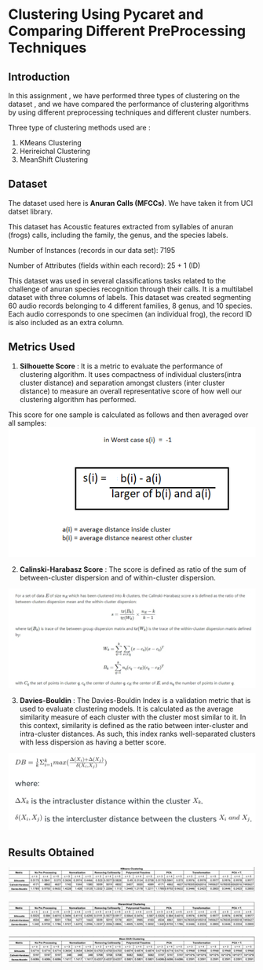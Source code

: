 # Clustering Using Pycaret and Comparing Different PreProcessing Techniques

## Introduction

In this assignment , we have performed three types of clustering on the dataset , and we have compared the performance of clustering algorithms by using different preprocessing techniques and different cluster numbers.

Three type of clustering methods used are :
1. KMeans Clustering
2. Herireichal Clustering
3. MeanShift Clustering


## Dataset

The dataset used here is **Anuran Calls (MFCCs)**. 
We have taken it from UCI datset library.

This dataset has Acoustic features extracted from syllables of anuran (frogs) calls, including the family, the genus, and the species labels. 

Number of Instances (records in our data set): 7195

Number of Attributes (fields within each record): 25 + 1 (ID)

This dataset was used in several classifications tasks related to the challenge of anuran species recognition through their calls. It is a multilabel dataset with three columns of labels. This dataset was created segmenting 60 audio records belonging to 4 different families, 8 genus, and 10 species. Each audio corresponds to one specimen (an individual frog), the record ID is also included as an extra column.


## Metrics Used

1. **Silhouette Score** : It is a metric to evaluate the performance of clustering algorithm. It uses compactness of individual clusters(intra cluster distance) and separation amongst clusters (inter cluster distance) to measure an overall representative score of how well our clustering algorithm has performed.

This score for one sample is calculated as follows and then averaged over all samples: 
![](https://github.com/maheshmani13/Clustering-Comparison/blob/main/Metric%20Formulas/sillhoutte.png)

2. **Calinski-Harabasz Score** : The score is defined as ratio of the sum of between-cluster dispersion and of within-cluster dispersion.

![](https://github.com/maheshmani13/Clustering-Comparison/blob/main/Metric%20Formulas/Calinski.png)

3. **Davies-Bouldin** : The Davies-Bouldin Index is a validation metric that is used to evaluate clustering models. It is calculated as the average similarity measure of each cluster with the cluster most similar to it. In this context, similarity is defined as the ratio between inter-cluster and intra-cluster distances. As such, this index ranks well-separated clusters with less dispersion as having a better score.

![](https://github.com/maheshmani13/Clustering-Comparison/blob/main/Metric%20Formulas/Davies-Bouldin.png)


## Results Obtained

![](https://github.com/maheshmani13/Clustering-Comparison/blob/main/Results/Kmeans.png)

![](https://github.com/maheshmani13/Clustering-Comparison/blob/main/Results/Hierarchical.png)

![](https://github.com/maheshmani13/Clustering-Comparison/blob/main/Results/Mean%20Shift.png)
